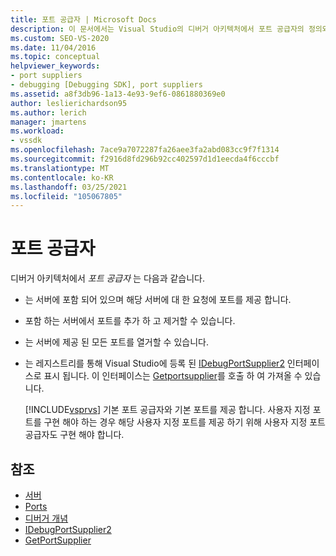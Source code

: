 ```yaml
---
title: 포트 공급자 | Microsoft Docs
description: 이 문서에서는 Visual Studio의 디버거 아키텍처에서 포트 공급자의 정의와 역할에 대해 설명 합니다.
ms.custom: SEO-VS-2020
ms.date: 11/04/2016
ms.topic: conceptual
helpviewer_keywords:
- port suppliers
- debugging [Debugging SDK], port suppliers
ms.assetid: a8f3db96-1a13-4e93-9ef6-0861880369e0
author: leslierichardson95
ms.author: lerich
manager: jmartens
ms.workload:
- vssdk
ms.openlocfilehash: 7ace9a7072287fa26aee3fa2abd083cc9f7f1314
ms.sourcegitcommit: f2916d8fd296b92cc402597d1d1eecda4f6cccbf
ms.translationtype: MT
ms.contentlocale: ko-KR
ms.lasthandoff: 03/25/2021
ms.locfileid: "105067805"
---
```

# <a name="port-suppliers"></a>포트 공급자
디버거 아키텍처에서 *포트 공급자* 는 다음과 같습니다.

- 는 서버에 포함 되어 있으며 해당 서버에 대 한 요청에 포트를 제공 합니다.

- 포함 하는 서버에서 포트를 추가 하 고 제거할 수 있습니다.

- 는 서버에 제공 된 모든 포트를 열거할 수 있습니다.

- 는 레지스트리를 통해 Visual Studio에 등록 된 [IDebugPortSupplier2](../../extensibility/debugger/reference/idebugportsupplier2.md) 인터페이스로 표시 됩니다. 이 인터페이스는 [Getportsupplier](../../extensibility/debugger/reference/idebugcoreserver2-getportsupplier.md)를 호출 하 여 가져올 수 있습니다.

  [!INCLUDE[vsprvs](../../code-quality/includes/vsprvs_md.md)] 기본 포트 공급자와 기본 포트를 제공 합니다. 사용자 지정 포트를 구현 해야 하는 경우 해당 사용자 지정 포트를 제공 하기 위해 사용자 지정 포트 공급자도 구현 해야 합니다.

## <a name="see-also"></a>참조
- [서버](../../extensibility/debugger/servers-visual-studio-sdk.md)
- [Ports](../../extensibility/debugger/ports.md)
- [디버거 개념](../../extensibility/debugger/debugger-concepts.md)
- [IDebugPortSupplier2](../../extensibility/debugger/reference/idebugportsupplier2.md)
- [GetPortSupplier](../../extensibility/debugger/reference/idebugcoreserver2-getportsupplier.md)
